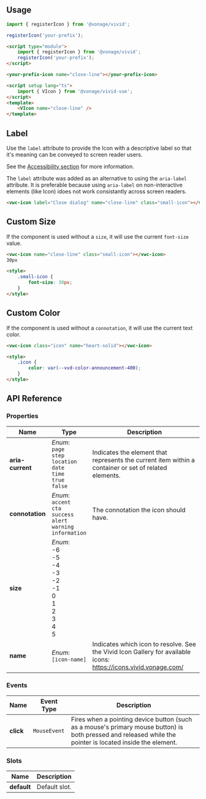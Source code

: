 ## Usage

<vwc-tabs gutters="none">
<vwc-tab label="Web component"></vwc-tab>
<vwc-tab-panel>

```js
import { registerIcon } from '@vonage/vivid';

registerIcon('your-prefix');
```

```html preview
<script type="module">
	import { registerIcon } from '@vonage/vivid';
	registerIcon('your-prefix');
</script>

<your-prefix-icon name="close-line"></your-prefix-icon>
```

</vwc-tab-panel>
<vwc-tab label="Vue"></vwc-tab>
<vwc-tab-panel>

```html
<script setup lang="ts">
	import { VIcon } from '@vonage/vivid-vue';
</script>
<template>
	<VIcon name="close-line" />
</template>
```

</vwc-tab-panel>
</vwc-tabs>

## Label

Use the `label` attribute to provide the Icon with a descriptive label so that it's meaning can be conveyed to screen reader users.

See the [Accessibility section](/components/icon/accessibility/) for more information.

<vwc-note connotation="information" headline="Accessibility note">
	<vwc-icon slot="icon" name="accessibility-line"></vwc-icon>

The `label` attribute was added as an alternative to using the `aria-label` attribute. It is preferable because using `aria-label` on non-interactive elements (like Icon) idoes not work consistantly across screen readers.

</vwc-note>

```html preview
<vwc-icon label="Close dialog" name="close-line" class="small-icon"></vwc-icon>
```

## Custom Size

If the component is used without a `size`, it will use the current `font-size` value.

```html preview
<vwc-icon name="close-line" class="small-icon"></vwc-icon>
30px

<style>
	.small-icon {
		font-size: 30px;
	}
</style>
```

## Custom Color

If the component is used without a `connotation`, it will use the current text color.

```html preview
<vwc-icon class="icon" name="heart-solid"></vwc-icon>

<style>
	.icon {
		color: var(--vvd-color-announcement-400);
	}
</style>
```

## API Reference

### Properties

| Name             | Type                                                                                      | Description                                                                                                      |
| ---------------- | ----------------------------------------------------------------------------------------- | ---------------------------------------------------------------------------------------------------------------- |
| **aria-current** | _Enum_:<br/>`page`<br/>`step`<br/>`location`<br/>`date`<br/>`time`<br/>`true`<br/>`false` | Indicates the element that represents the current item within a container or set of related elements.            |
| **connotation**  | _Enum_:<br/>`accent`<br/>`cta`<br/>`success`<br/>`alert`<br/>`warning`<br/>`information`  | The connotation the icon should have.                                                                            |
| **size**         | _Enum_:<br/>-6<br/>-5<br/>-4<br/>-3<br/>-2<br/>-1<br/>0<br/>1<br/>2<br/>3<br/>4<br/>5     |                                                                                                                  |
| **name**         | _Enum_:<br/>`[icon-name]`                                                                 | Indicates which icon to resolve. See the Vivid Icon Gallery for available icons: https://icons.vivid.vonage.com/ |

### Events

| Name      | Event Type   | Description                                                                                                                                                |
| --------- | ------------ | ---------------------------------------------------------------------------------------------------------------------------------------------------------- |
| **click** | `MouseEvent` | Fires when a pointing device button (such as a mouse's primary mouse button) is both pressed and released while the pointer is located inside the element. |

### Slots

| Name        | Description   |
| ----------- | ------------- |
| **default** | Default slot. |
